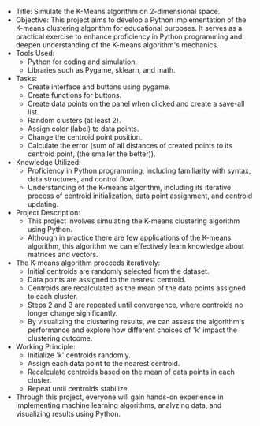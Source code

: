 - Title: Simulate the K-Means algorithm on 2-dimensional space.
- Objective: This project aims to develop a Python implementation of the K-means clustering algorithm for educational purposes. It serves as a practical exercise to enhance proficiency in Python programming and deepen understanding of the K-means algorithm's mechanics.
- Tools Used:
  + Python for coding and simulation.
  + Libraries such as Pygame, sklearn, and math.
- Tasks:
  + Create interface and buttons using pygame.
  + Create functions for buttons.
  + Create data points on the panel when clicked and create a save-all list.
  + Random clusters (at least 2).
  + Assign color (label) to data points.
  + Change the centroid point position.
  + Calculate the error (sum of all distances of created points to its centroid point, (the smaller the better)).
- Knowledge Utilized:
  + Proficiency in Python programming, including familiarity with syntax, data structures, and control flow.
  + Understanding of the K-means algorithm, including its iterative process of centroid initialization, data point assignment, and centroid updating.
- Project Description:
  + This project involves simulating the K-means clustering algorithm using Python.
  + Although in practice there are few applications of the K-means algorithm, this algorithm we can effectively learn knowledge about matrices and vectors.
- The K-means algorithm proceeds iteratively:
  + Initial centroids are randomly selected from the dataset.
  + Data points are assigned to the nearest centroid.
  + Centroids are recalculated as the mean of the data points assigned to each cluster.
  + Steps 2 and 3 are repeated until convergence, where centroids no longer change significantly.
  + By visualizing the clustering results, we can assess the algorithm's performance and explore how different choices of 'k' impact the clustering outcome.
- Working Principle:
  + Initialize 'k' centroids randomly.
  + Assign each data point to the nearest centroid.
  + Recalculate centroids based on the mean of data points in each cluster.
  + Repeat until centroids stabilize.
- Through this project, everyone will gain hands-on experience in implementing machine learning algorithms, analyzing data, and visualizing results using Python.

